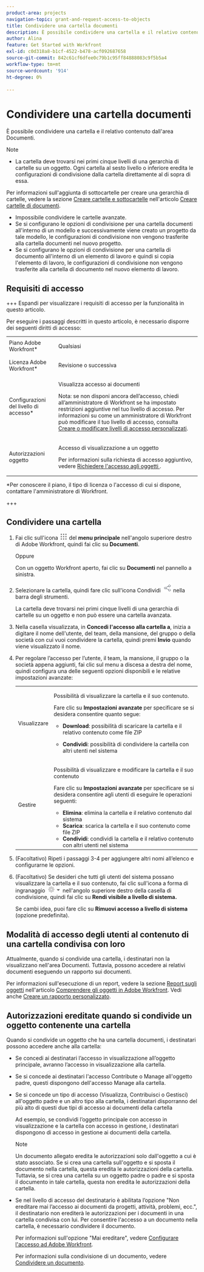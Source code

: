 ```yaml
---
product-area: projects
navigation-topic: grant-and-request-access-to-objects
title: Condividere una cartella documenti
description: È possibile condividere una cartella e il relativo contenuto dall'area Documenti.
author: Alina
feature: Get Started with Workfront
exl-id: c0d318a8-b1cf-4522-b478-acf092687658
source-git-commit: 842c61cf6dfee0c79b1c95ff84888083c9f5b5a4
workflow-type: tm+mt
source-wordcount: '914'
ht-degree: 0%

---
```


# Condividere una cartella documenti

È possibile condividere una cartella e il relativo contenuto dall&#39;area Documenti.

>[!NOTE]
>
>* La cartella deve trovarsi nei primi cinque livelli di una gerarchia di cartelle su un oggetto. Ogni cartella al sesto livello o inferiore eredita le configurazioni di condivisione dalla cartella direttamente al di sopra di essa.
>
>  Per informazioni sull&#39;aggiunta di sottocartelle per creare una gerarchia di cartelle, vedere la sezione [Creare cartelle e sottocartelle](../../documents/organizing-documents/create-documents-folder.md#creating-folders) nell&#39;articolo [Creare cartelle di documenti](../../documents/organizing-documents/create-documents-folder.md).
>
>* Impossibile condividere le cartelle avanzate.
>* Se si configurano le opzioni di condivisione per una cartella documenti all&#39;interno di un modello e successivamente viene creato un progetto da tale modello, le configurazioni di condivisione non vengono trasferite alla cartella documenti nel nuovo progetto.
>* Se si configurano le opzioni di condivisione per una cartella di documento all&#39;interno di un elemento di lavoro e quindi si copia l&#39;elemento di lavoro, le configurazioni di condivisione non vengono trasferite alla cartella di documento nel nuovo elemento di lavoro.
>

## Requisiti di accesso

<!--drafted for P&P
(I am putting Contributor and higher here because this is what I found in testing. Normally, Review equals Light but I found out that Contributor can also have manage rights to documents and can share them.)

<table style="table-layout:auto"> 
 <col> 
 <col> 
 <tbody> 
  <tr> 
   <td role="rowheader">Adobe Workfront plan*</td> 
   <td> <p>Any</p> </td> 
  </tr> 
  <tr> 
   <td role="rowheader">Adobe Workfront license*</td> 
   <td> <p>Current license: Contributor or higher</p> 
   Or
   <p>Legacy license: Review or higher</p>
      </td> 
  </tr> 
  <tr> 
   <td role="rowheader">Access level configurations*</td> 
   <td> <p>View access to Documents</p> <p><b>NOTE</b>
   
   If you still don't have access, ask your Workfront administrator if they set additional restrictions in your access level. For information on how a Workfront administrator can modify your access level, see <a href="../../administration-and-setup/add-users/configure-and-grant-access/create-modify-access-levels.md" class="MCXref xref">Create or modify custom access levels</a>.</p> </td> 
  </tr> 
  <tr data-mc-conditions=""> 
   <td role="rowheader">Object permissions</td> 
   <td> <p>View access to an object</p> <p>For information on requesting additional access, see <a href="../../workfront-basics/grant-and-request-access-to-objects/request-access.md" class="MCXref xref">Request access to objects </a>.</p> </td> 
  </tr> 
 </tbody> 
</table>
-->
+++ Espandi per visualizzare i requisiti di accesso per la funzionalità in questo articolo.

Per eseguire i passaggi descritti in questo articolo, è necessario disporre dei seguenti diritti di accesso:

<table style="table-layout:auto"> 
 <col> 
 <col> 
 <tbody> 
  <tr> 
   <td role="rowheader">Piano Adobe Workfront*</td> 
   <td> <p>Qualsiasi</p> </td> 
  </tr> 
  <tr> 
   <td role="rowheader">Licenza Adobe Workfront*</td> 
   <td> <p>Revisione o successiva</p> </td> 
  </tr> 
  <tr> 
   <td role="rowheader">Configurazioni del livello di accesso*</td> 
   <td> <p>Visualizza accesso ai documenti</p> <p>Nota: se non disponi ancora dell’accesso, chiedi all’amministratore di Workfront se ha impostato restrizioni aggiuntive nel tuo livello di accesso. Per informazioni su come un amministratore di Workfront può modificare il tuo livello di accesso, consulta <a href="../../administration-and-setup/add-users/configure-and-grant-access/create-modify-access-levels.md" class="MCXref xref">Creare o modificare livelli di accesso personalizzati</a>.</p> </td> 
  </tr> 
  <tr data-mc-conditions=""> 
   <td role="rowheader">Autorizzazioni oggetto</td> 
   <td> <p>Accesso di visualizzazione a un oggetto</p> <p>Per informazioni sulla richiesta di accesso aggiuntivo, vedere <a href="../../workfront-basics/grant-and-request-access-to-objects/request-access.md" class="MCXref xref">Richiedere l'accesso agli oggetti </a>.</p> </td> 
  </tr> 
 </tbody> 
</table>

&#42;Per conoscere il piano, il tipo di licenza o l&#39;accesso di cui si dispone, contattare l&#39;amministratore di Workfront.

+++

## Condividere una cartella

1. Fai clic sull&#39;icona ![](assets/main-menu-icon.png) del **menu principale** nell&#39;angolo superiore destro di Adobe Workfront, quindi fai clic su **Documenti**.

   Oppure

   Con un oggetto Workfront aperto, fai clic su **Documenti** nel pannello a sinistra.

1. Selezionare la cartella, quindi fare clic sull&#39;icona Condividi ![](assets/share-icon.png) nella barra degli strumenti.

   La cartella deve trovarsi nei primi cinque livelli di una gerarchia di cartelle su un oggetto e non può essere una cartella avanzata.

1. Nella casella visualizzata, in **Concedi l&#39;accesso alla cartella a**, inizia a digitare il nome dell&#39;utente, del team, della mansione, del gruppo o della società con cui vuoi condividere la cartella, quindi premi **Invio** quando viene visualizzato il nome.
1. Per regolare l’accesso per l’utente, il team, la mansione, il gruppo o la società appena aggiunti, fai clic sul menu a discesa a destra del nome, quindi configura una delle seguenti opzioni disponibili e le relative impostazioni avanzate:

   <table style="table-layout:auto"> 
    <col> 
    <col> 
    <tbody> 
     <tr> 
      <td role="rowheader">Visualizzare</td> 
      <td> <p>Possibilità di visualizzare la cartella e il suo contenuto.</p> <p>Fare clic su <strong>Impostazioni avanzate</strong> per specificare se si desidera consentire quanto segue:</p> 
       <ul> 
        <li><strong>Download</strong>: possibilità di scaricare la cartella e il relativo contenuto come file ZIP</li> 
        <li> <p><strong>Condividi</strong>: possibilità di condividere la cartella con altri utenti nel sistema</p> </li> 
       </ul> </td> 
     </tr> 
     <tr> 
      <td role="rowheader">Gestire</td> 
      <td> <p>Possibilità di visualizzare e modificare la cartella e il suo contenuto</p> <p>Fare clic su <strong>Impostazioni avanzate</strong> per specificare se si desidera consentire agli utenti di eseguire le operazioni seguenti:</p> 
       <ul> 
        <li><strong>Elimina</strong>: elimina la cartella e il relativo contenuto dal sistema</li> 
        <li><b>Scarica</b>: scarica la cartella e il suo contenuto come file ZIP</li> 
        <li><strong>Condividi</strong>: condividi la cartella e il relativo contenuto con altri utenti nel sistema</li> 
       </ul> </td> 
     </tr> 
    </tbody> 
   </table>

1. (Facoltativo) Ripeti i passaggi 3-4 per aggiungere altri nomi all’elenco e configurarne le opzioni.
1. (Facoltativo) Se desideri che tutti gli utenti del sistema possano visualizzare la cartella e il suo contenuto, fai clic sull&#39;icona a forma di ingranaggio ![](assets/gear-icon-settings-with-dn-arrow.jpg) nell&#39;angolo superiore destro della casella di condivisione, quindi fai clic su **Rendi visibile a livello di sistema.**

   Se cambi idea, puoi fare clic su **Rimuovi accesso a livello di sistema** (opzione predefinita).

## Modalità di accesso degli utenti al contenuto di una cartella condivisa con loro

<!--
<p style="color: #ff1493;" data-mc-conditions="QuicksilverOrClassic.Draft mode">Delete these 2 paragraphs when the story &nbsp;<a href="https://hub.workfront.com/task/622f8d6f000897c9a4a11bdfd9b2cf34/overview">Handle email notification content when a folder is shared</a> goes to Preview:</p>
-->

Attualmente, quando si condivide una cartella, i destinatari non la visualizzano nell&#39;area Documenti. Tuttavia, possono accedere ai relativi documenti eseguendo un rapporto sui documenti.

Per informazioni sull&#39;esecuzione di un report, vedere la sezione [Report sugli oggetti](../../workfront-basics/navigate-workfront/workfront-navigation/understand-objects.md#reporting-on-objects) nell&#39;articolo [Comprendere gli oggetti in Adobe Workfront](../../workfront-basics/navigate-workfront/workfront-navigation/understand-objects.md). Vedi anche [Creare un rapporto personalizzato](../../reports-and-dashboards/reports/creating-and-managing-reports/create-custom-report.md).

<!--
<div class="preview" data-mc-conditions="QuicksilverOrClassic.Draft mode">
<p>Workfront sends a notification email when someone shares a document folder on an object with a user or a team. To access the folder from the email, recipients can click the folder title or the "See it in Workfront" link.</p> <note type="note">
<ul class="preview">
<li> <p>The email notification "Someone shares an object with me" or "Someone shares an object with my team" must be enabled in order for a user or team to receive a notification email about a shared folder.</p> </li>
<li> <p>When someone shares a document folder from the global Documents area, the links in the notification email take the recipient to the global Documents area. Because folders in this area are private, the shared folder is not displayed there, but the recipient can access its documents by creating a document report. </p> <p>For information about running a report, see the section <a href="../../workfront-basics/navigate-workfront/workfront-navigation/understand-objects.md#reporting-on-objects" class="MCXref xref">Report on objects</a> in the article <a href="../../workfront-basics/navigate-workfront/workfront-navigation/understand-objects.md" class="MCXref xref">Understand objects in Adobe Workfront</a>. Also see <a href="../../reports-and-dashboards/reports/creating-and-managing-reports/create-custom-report.md" class="MCXref xref">Create a custom report</a>.</p> </li>
<li> <p>Currently, it is not possible to share folders with external users.</p> </li>
</ul>
</note>
</div>
-->

## Autorizzazioni ereditate quando si condivide un oggetto contenente una cartella

Quando si condivide un oggetto che ha una cartella documenti, i destinatari possono accedere anche alla cartella:

* Se concedi ai destinatari l’accesso in visualizzazione all’oggetto principale, avranno l’accesso in visualizzazione alla cartella.
* Se si concede ai destinatari l&#39;accesso Contribute o Manage all&#39;oggetto padre, questi dispongono dell&#39;accesso Manage alla cartella.
* Se si concede un tipo di accesso (Visualizza, Contribuisci o Gestisci) all&#39;oggetto padre e un altro tipo alla cartella, i destinatari disporranno del più alto di questi due tipi di accesso ai documenti della cartella

  Ad esempio, se condividi l’oggetto principale con accesso in visualizzazione e la cartella con accesso in gestione, i destinatari dispongono di accesso in gestione ai documenti della cartella.

  >[!NOTE]
  >
  >Un documento allegato eredita le autorizzazioni solo dall&#39;oggetto a cui è stato associato. Se si crea una cartella sull&#39;oggetto e si sposta il documento nella cartella, questa eredita le autorizzazioni della cartella. Tuttavia, se si crea una cartella su un oggetto padre o padre e si sposta il documento in tale cartella, questa non eredita le autorizzazioni della cartella.

* Se nel livello di accesso del destinatario è abilitata l’opzione &quot;Non ereditare mai l’accesso ai documenti da progetti, attività, problemi, ecc.&quot;, il destinatario non erediterà le autorizzazioni per i documenti in una cartella condivisa con lui. Per consentire l&#39;accesso a un documento nella cartella, è necessario condividere il documento.

  Per informazioni sull&#39;opzione &quot;Mai ereditare&quot;, vedere [Configurare l&#39;accesso ad Adobe Workfront](../../administration-and-setup/add-users/configure-and-grant-access/configure-access.md).

  Per informazioni sulla condivisione di un documento, vedere [Condividere un documento](../../workfront-basics/grant-and-request-access-to-objects/document-permissions.md).
